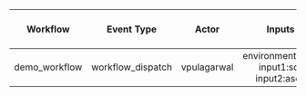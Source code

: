 | Workflow  | Event Type | Actor | Inputs | Last run date and time | Last Run Status |
| ------------- |:-------------:|:-------------:|:-------------:|:-------------:|:-------------:|
| demo_workflow | workflow_dispatch | vpulagarwal | environment:prod input1:sdf input2:asds   | 2022-07-08T19:21:44 | [![demo_workflow](https://github.com/vpulagarwal/workflow-status/actions/workflows/sample.yml/badge.svg?branch=main&event=workflow_dispatch)](https://github.com/vpulagarwal/workflow-status/actions/workflows/sample.yml) |
